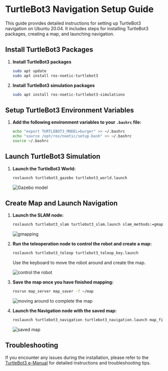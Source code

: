 # TurtleBot3 Navigation Setup Guide

This guide provides detailed instructions for setting up TurtleBot3 navigation on Ubuntu 20.04. It includes steps for installing TurtleBot3 packages, creating a map, and launching navigation.

## Install TurtleBot3 Packages

1. **Install TurtleBot3 packages**

    ```sh
    sudo apt update
    sudo apt install ros-noetic-turtlebot3
    ```

2. **Install TurtleBot3 simulation packages**

    ```bash
    sudo apt install ros-noetic-turtlebot3-simulations
    ```

## Setup TurtleBot3 Environment Variables

1. **Add the following environment variables to your `.bashrc` file:**

    ```sh
    echo "export TURTLEBOT3_MODEL=burger" >> ~/.bashrc
    echo "source /opt/ros/noetic/setup.bash" >> ~/.bashrc
    source ~/.bashrc
    ```

## Launch TurtleBot3 Simulation

1. **Launch the TurtleBot3 World:**

    ```sh
    roslaunch turtlebot3_gazebo turtlebot3_world.launch
    ```
    ![Gazebo model](https://github.com/user-attachments/assets/7c3a36ee-8a12-42bf-9c0f-d44c6d384760)

## Create Map and Launch Navigation

1. **Launch the SLAM node:**

    ```sh
    roslaunch turtlebot3_slam turtlebot3_slam.launch slam_methods:=gmapping
    ```
    ![gmapping](https://github.com/user-attachments/assets/8676c3ca-dc2c-4970-8886-6c6b8c8bf9dd)


2. **Run the teleoperation node to control the robot and create a map:**

    ```sh
    roslaunch turtlebot3_teleop turtlebot3_teleop_key.launch
    ```
    Use the keyboard to move the robot around and create the map.


    ![control the robot](https://github.com/user-attachments/assets/fb0c0be7-9456-47dd-a8f0-bc3d07868169)



3. **Save the map once you have finished mapping:**

    ```sh
    rosrun map_server map_saver -f ~/map
    ```
    ![moving around to complete the map](https://github.com/user-attachments/assets/189c416f-22d8-4949-a270-3ba32c6ae2c5)

4. **Launch the Navigation node with the saved map:**

    ```sh
    roslaunch turtlebot3_navigation turtlebot3_navigation.launch map_file:=$HOME/map.yaml
    ```
    ![saved map](https://github.com/user-attachments/assets/e1306dcc-6e70-488a-afe2-3c8403d9ff69)

## Troubleshooting

If you encounter any issues during the installation, please refer to the [TurtleBot3 e-Manual](https://emanual.robotis.com/docs/en/platform/turtlebot3/overview/) for detailed instructions and troubleshooting tips.

